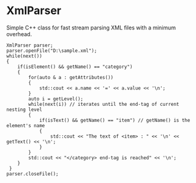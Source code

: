 # XmlParser
Simple C++ class for fast stream parsing XML files with a minimum overhead.

    XmlParser parser;
    parser.openFile("D:\sample.xml");
    while(next())
    {
        if(isElement() && getName() == "category")
        {
            for(auto & a : getAttributes())
            { 
                std::cout << a.name << '=' << a.value << '\n';
            }
            auto i = getLevel();
            while(next(i)) // iterates until the end-tag of current nesting level
            {
                if(isText() && getName() == "item") // getName() is the element's name
                {
                    std::cout << "The text of <item> : " << '\n' << getText() << '\n';
                }
            }
            std::cout << "</category> end-tag is reached" << '\n';
        }
     }
    parser.closeFile(); 
